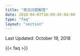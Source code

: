 ```yaml
---
title: "常见问题解答"
date: 2018-04-07T16:09:45-04:00
type: "faq"
layout: "section"
---
```


Last Updated: October 19, 2018

{{< faq >}}
